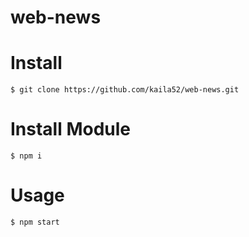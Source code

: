 # web-news

# Install

```console
$ git clone https://github.com/kaila52/web-news.git
```

# Install Module

```console
$ npm i
```

# Usage

```console
$ npm start
```
